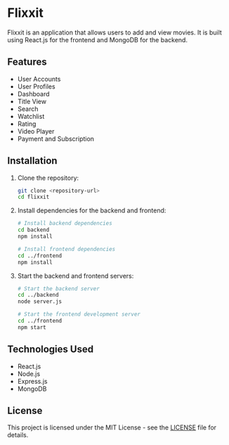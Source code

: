 # Flixxit

Flixxit is an application that allows users to add and view movies. It is built using React.js for the frontend and MongoDB for the backend.

## Features

- User Accounts
- User Profiles
- Dashboard
- Title View
- Search
- Watchlist
- Rating
- Video Player
- Payment and Subscription

## Installation

1. Clone the repository:

    ```bash
    git clone <repository-url>
    cd flixxit
    ```

2. Install dependencies for the backend and frontend:

    ```bash
    # Install backend dependencies
    cd backend
    npm install

    # Install frontend dependencies
    cd ../frontend
    npm install
    ```

3. Start the backend and frontend servers:

    ```bash
    # Start the backend server
    cd ../backend
    node server.js

    # Start the frontend development server
    cd ../frontend
    npm start
    ```

## Technologies Used

- React.js
- Node.js
- Express.js
- MongoDB

## License

This project is licensed under the MIT License - see the [LICENSE](LICENSE) file for details.
